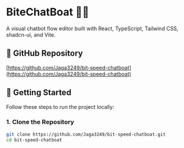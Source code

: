 # BiteChatBoat 🧠💬

A visual chatbot flow editor built with React, TypeScript, Tailwind CSS, shadcn-ui, and Vite.

## 🔗 GitHub Repository

[https://github.com/Jaga3249/bit-speed-chatboat](https://github.com/Jaga3249/bit-speed-chatboat)

## 🚀 Getting Started

Follow these steps to run the project locally:

### 1. Clone the Repository

```bash
git clone https://github.com/Jaga3249/bit-speed-chatboat.git
cd bit-speed-chatboat
```
